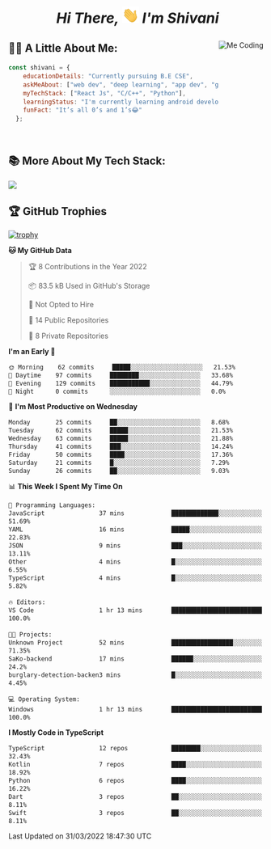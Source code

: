 # <p align="center">️ _Hi There, <img src="https://raw.githubusercontent.com/SanjayDevTech/SanjayDevTech/master/assets/wave.gif" alt="waving hand" width="33px"> I'm Shivani_</p>

<img align="right" alt="Me Coding" height="200" src="https://media.giphy.com/media/L1R1tvI9svkIWwpVYr/giphy.gif">

## 👩‍💻 **A Little About Me:**
```jsx
const shivani = {
    educationDetails: "Currently pursuing B.E CSE",
    askMeAbout: ["web dev", "deep learning", "app dev", "gardening"],
    myTechStack: ["React Js", "C/C++", "Python"],
    learningStatus: "I'm currently learning android development",
    funFact: "It’s all 0’s and 1’s😂"
  };
```

<br/>

## 📚 **More About My Tech Stack:**

   <img align="center" src="https://github-readme-stats.vercel.app/api/top-langs/?username=shivu-srk&layout=compact&theme=vue-dark"/>
   <br/>
   
## 🏆 GitHub Trophies

[![trophy](https://github-profile-trophy.vercel.app/?username=shivu-srk&theme=nord&column=7)](https://github.com/ryo-ma/github-profile-trophy)

<!--START_SECTION:waka-->
**🐱 My GitHub Data** 

> 🏆 8 Contributions in the Year 2022
 > 
> 📦 83.5 kB Used in GitHub's Storage 
 > 
> 🚫 Not Opted to Hire
 > 
> 📜 14 Public Repositories 
 > 
> 🔑 8 Private Repositories  
 > 
**I'm an Early 🐤** 

```text
🌞 Morning    62 commits     █████░░░░░░░░░░░░░░░░░░░░   21.53% 
🌆 Daytime    97 commits     ████████░░░░░░░░░░░░░░░░░   33.68% 
🌃 Evening    129 commits    ███████████░░░░░░░░░░░░░░   44.79% 
🌙 Night      0 commits      ░░░░░░░░░░░░░░░░░░░░░░░░░   0.0%

```
📅 **I'm Most Productive on Wednesday** 

```text
Monday       25 commits     ██░░░░░░░░░░░░░░░░░░░░░░░   8.68% 
Tuesday      62 commits     █████░░░░░░░░░░░░░░░░░░░░   21.53% 
Wednesday    63 commits     █████░░░░░░░░░░░░░░░░░░░░   21.88% 
Thursday     41 commits     ███░░░░░░░░░░░░░░░░░░░░░░   14.24% 
Friday       50 commits     ████░░░░░░░░░░░░░░░░░░░░░   17.36% 
Saturday     21 commits     █░░░░░░░░░░░░░░░░░░░░░░░░   7.29% 
Sunday       26 commits     ██░░░░░░░░░░░░░░░░░░░░░░░   9.03%

```


📊 **This Week I Spent My Time On** 

```text
💬 Programming Languages: 
JavaScript               37 mins             █████████████░░░░░░░░░░░░   51.69% 
YAML                     16 mins             █████░░░░░░░░░░░░░░░░░░░░   22.83% 
JSON                     9 mins              ███░░░░░░░░░░░░░░░░░░░░░░   13.11% 
Other                    4 mins              █░░░░░░░░░░░░░░░░░░░░░░░░   6.55% 
TypeScript               4 mins              █░░░░░░░░░░░░░░░░░░░░░░░░   5.82%

🔥 Editors: 
VS Code                  1 hr 13 mins        █████████████████████████   100.0%

🐱‍💻 Projects: 
Unknown Project          52 mins             █████████████████░░░░░░░░   71.35% 
SaKo-backend             17 mins             ██████░░░░░░░░░░░░░░░░░░░   24.2% 
burglary-detection-backen3 mins              █░░░░░░░░░░░░░░░░░░░░░░░░   4.45%

💻 Operating System: 
Windows                  1 hr 13 mins        █████████████████████████   100.0%

```

**I Mostly Code in TypeScript** 

```text
TypeScript               12 repos            ████████░░░░░░░░░░░░░░░░░   32.43% 
Kotlin                   7 repos             ████░░░░░░░░░░░░░░░░░░░░░   18.92% 
Python                   6 repos             ████░░░░░░░░░░░░░░░░░░░░░   16.22% 
Dart                     3 repos             ██░░░░░░░░░░░░░░░░░░░░░░░   8.11% 
Swift                    3 repos             ██░░░░░░░░░░░░░░░░░░░░░░░   8.11%

```



 Last Updated on 31/03/2022 18:47:30 UTC
<!--END_SECTION:waka-->
